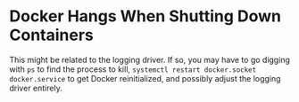 # Docker Hangs When Shutting Down Containers

This might be related to the logging driver. If so, you may have to go digging with `ps` to find the process to kill, `systemctl restart docker.socket docker.service` to get Docker reinitialized, and possibly adjust the logging driver entirely.